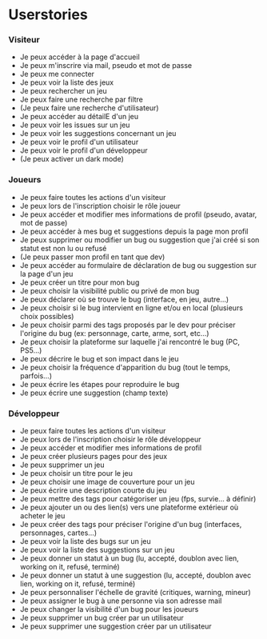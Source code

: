 # Userstories

### Visiteur

- Je peux accéder à la page d'accueil
- Je peux m'inscrire via mail, pseudo et mot de passe
- Je peux me connecter
- Je peux voir la liste des jeux
- Je peux rechercher un jeu
- Je peux faire une recherche par filtre
- (Je peux faire une recherche d'utilisateur)
- Je peux accéder au détailE d'un jeu
- Je peux voir les issues sur un jeu
- Je peux voir les suggestions concernant un jeu
- Je peux voir le profil d'un utilisateur
- Je peux voir le profil d'un développeur
- (Je peux activer un dark mode)


### Joueurs
 - Je peux faire toutes les actions d'un visiteur
 - Je peux lors de l'inscription choisir le rôle joueur
 - Je peux accéder et modifier mes informations de profil (pseudo, avatar, mot de passe)
 - Je peux accéder à mes bug et suggestions depuis la page mon profil
 - Je peux supprimer ou modifier un bug ou suggestion que j'ai créé si son statut est non lu ou refusé
 - (Je peux passer mon profil en tant que dev)
 - Je peux accéder au formulaire de déclaration de bug ou suggestion sur la page d'un jeu
 - Je peux créer un titre pour mon bug
 - Je peux choisir la visibilité public ou privé de mon bug
 - Je peux déclarer où se trouve le bug (interface, en jeu, autre…)
 - Je peux choisir si le bug intervient en ligne et/ou en local (plusieurs choix possibles)
 - Je peux choisir parmi des tags proposés par le dev pour préciser l'origine du bug (ex: personnage, carte, arme, sort, etc…)
 - Je peux choisir la plateforme sur laquelle j'ai rencontré le bug (PC, PS5…)
 - Je peux décrire le bug et son impact dans le jeu
 - Je peux choisir la fréquence d'apparition du bug (tout le temps, parfois…)
 - Je peux écrire les étapes pour reproduire le bug
 - Je peux écrire une suggestion (champ texte)
 

 

### Développeur
 - Je peux faire toutes les actions d'un visiteur
 - Je peux lors de l'inscription choisir le rôle développeur
 - Je peux accéder et modifier mes informations de profil
 - Je peux créer plusieurs pages pour des jeux
 - Je peux supprimer un jeu
 - Je peux choisir un titre pour le jeu
 - Je peux choisir une image de couverture pour un jeu
 - Je peux écrire une description courte du jeu
 - Je peux mettre des tags pour catégoriser un jeu (fps, survie… à définir)
 - Je peux ajouter un ou des lien(s) vers une plateforme extérieur où acheter le jeu
 - Je peux créer des tags pour préciser l'origine d'un bug (interfaces, personnages, cartes…)
 - Je peux voir la liste des bugs sur un jeu
 - Je peux voir la liste des suggestions sur un jeu
 - Je peux donner un statut à un bug (lu, accepté, doublon avec lien, working on it, refusé, terminé)
 - Je peux donner un statut à une suggestion (lu, accepté, doublon avec lien, working on it, refusé, terminé)
 - Je peux personnaliser l'échelle de gravité (critiques, warning, mineur)
 - Je peux assigner le bug à une personne via son adresse mail
 - Je peux changer la visibilité d'un bug pour les joueurs
 - Je peux supprimer un bug créer par un utilisateur
 - Je peux supprimer une suggestion créer par un utilisateur

 


